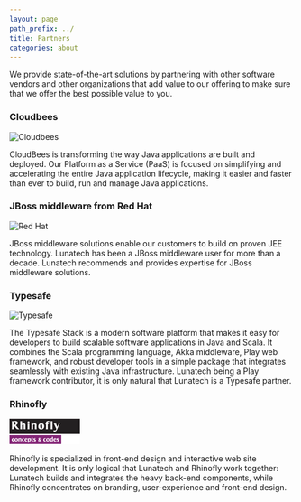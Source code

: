 ```yaml
---
layout: page
path_prefix: ../
title: Partners
categories: about
---
```


We provide state-of-the-art solutions by partnering with other software vendors and other organizations that add value to our offering to make sure that we offer the best possible value to you.

### Cloudbees

![Cloudbees](images/cloudbees.png)
			
CloudBees is transforming the way Java applications are built and deployed. Our Platform as a Service (PaaS) is focused on simplifying and accelerating the entire Java application lifecycle, making it easier and faster than ever to build, run and manage Java applications.

### JBoss middleware from Red Hat

![Red Hat](images/red-hat.png)
			
JBoss middleware solutions enable our customers to build on proven JEE technology. Lunatech has been a JBoss middleware user for more than a decade. Lunatech recommends and provides expertise for JBoss middleware solutions.

### Typesafe

![Typesafe](images/typesafe.png)
			
The Typesafe Stack is a modern software platform that makes it easy for developers to build scalable software applications in Java and Scala. It combines the Scala programming language, Akka middleware, Play web framework, and robust developer tools in a simple package that integrates seamlessly with existing Java infrastructure. Lunatech being a Play framework contributor, it is only natural that Lunatech is a Typesafe partner.

### Rhinofly

![Rhinofly](images/rhinofly.png)
			
Rhinofly is specialized in front-end design and interactive web site development. It is only logical that Lunatech and Rhinofly work together: Lunatech builds and integrates the heavy back-end components, while Rhinofly concentrates on branding, user-experience and front-end design.
